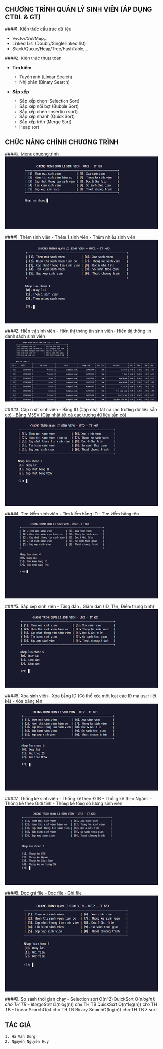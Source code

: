 ## CHƯƠNG TRÌNH QUẢN LÝ SINH VIÊN (ÁP DỤNG CTDL & GT)
####1. Kiến thức cấu trúc dữ liệu
- Vector/Set/Map,..
- Linked List (Doubly/Single linked list)
- Stack/Queue/Heap/Tree/HashTable,...

####2. Kiến thức thuật toán
- **Tìm kiếm**
    - Tuyến tính (Linear Search)
    - Nhị phân (Binary Search)

- **Sắp xếp**
    - Sắp xếp chọn (Selection Sort)
    - Sắp xếp nổi bọt (Bubble Sort)
    - Sắp xếp chèn (Insertion sort)
    - Sắp xếp nhanh (Quick Sort)
    - Sắp xếp trộn (Merge Sort)
    - Heap sort

## CHỨC NĂNG CHÍNH CHƯƠNG TRÌNH
####0. Menu chương trình
![main](./Source/images/main.png)

####1. Thêm sinh viên 
    - Thêm 1 sinh viên
    - Thêm nhiều sinh viên
![add](./Source/images/add-student.png)

####2. Hiển thị sinh viên
    - Hiển thị thông tin sinh viên
    - Hiển thị thông tin danh sách sinh viên
![display](./Source/images/display-student.png)

####3. Cập nhật sinh viên
    - Bằng ID (Cập nhật tất cả các trường dữ liệu sẵn có)
    - Bằng MSSV (Cập nhật tất cả các trường dữ liệu sẵn có)
![update](./Source/images/update.png)

####4. Tìm kiếm sinh viên
    - Tìm kiếm bằng ID
    - Tìm kiếm bằng tên
![search](./Source/images/search.png)

####5. Sắp xếp sinh viên
    - Tăng dần / Giảm dần (ID, Tên, Điểm trung bình)
![sort](./Source/images/sort.png)

####6. Xóa sinh viên
    - Xóa bằng ID (Có thể xóa một loạt các ID mà user liệt kê)
    - Xóa bằng tên
![delete](./Source/images/delete.png)

####7. Thống kê sinh viên
    - Thống kê theo ĐTB 
    - Thống kê theo Ngành 
    - Thống kê theo Giới tính 
    - Thống kê tổng số lượng sinh viên
![thong-ke](./Source/images/thong-ke.png)

####8. Đọc ghi file
    - Đọc file
    - Ghi file
![file](./Source/images/file.png)

####9. So sánh thời gian chạy 
    - Selection sort O(n^2)
      QuickSort O(n*log(n)) cho TH TB
    - MergeSort O(n*log(n)) cho TH TB
      QuickSort O(n*log(n)) cho TH TB
    - Linear SearchO(n) cho TH TB
      Binary SearchO(log(n)) cho TH TB & sort

## TÁC GIẢ
    1. Hà Văn Dũng
    2. Nguyễn Nguyên Huy
